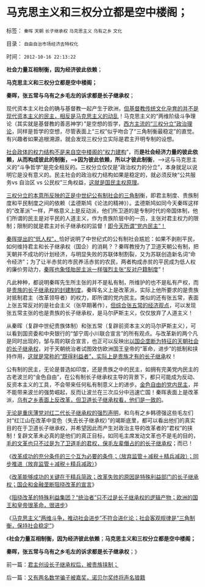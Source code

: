 # 马克思主义和三权分立都是空中楼阁；

标签： `秦晖` `天朝` `长子继承权` `马克思主义` `乌有之乡` `文化` 

目录： `自由自治市场经济去特权化`

时间： `2012-10-16 22:13:22`

**社会力量互相制衡，因为经济彼此依赖**；

**马克思主义和三权分立都是空中楼阁；**

**秦晖，张五常与乌有之乡毛左的诉求都是长子继承权**；

现代资本主义社会的确与基督教一起产生于欧洲，[但基督教传统文化孕育的并不是现代资本主义的民主，相反是马克思主义的动乱](../../../2012/10/4/马克思主义是翻版基督教的替代性宗教.md)！马克思主义的“两维阶级斗争理论（其实就是基督教的善恶神学）”是空想的哲学，[西方主流的“三权分立”政治理论](../../../2010/7/6/“三权分立”既非民主也不科学.md)，同样是哲学的空想，尽管表面上“三权”似乎吻合了“三角制衡最稳定”的直觉。有兴趣者如果追根溯源，就会发现三权分立实际是君主开明专制的设想。

[社会政体的权力结构不是来自空中楼阁的“权力建构](../../../2010/4/20/人性决定利益；利益-＞经济；经济-＞政治；政治-＞军事.md)”，而**是社会经济力量的彼此依赖，从而构成彼此的制衡，——>因为彼此依赖，所以才彼此制衡**，——>这与马克思主义的“斗争哲学”是完全相反的。三权分立仅仅是“政治权力的分立”，本身就足以说明它是没有意义的。民主社会的政治权力结构如果是稳定的，就必须反映“公共服务vs 自治区 vs 公民权”三角权益，[这就是国民主权原理](../../../2011/4/2/国民主权原理就是稳定的统一.md)。

[三权分立的本意所反映的正是中世纪公有制社会的三角制](../../../2009/6/21/为什么一人一票三权分立不是民主.md)衡，即君主制度、贵族制度和平民制度之间的依赖（孟德斯鸠《论法的精神》）。孟德斯鸠如同今天秦晖这样的“改革派”一样，严格意义上是反动派，他们所卫道的是专制时代的帝国体制，他们所谓的民主是对平民的人道主义，作为贵族阶层中的一员，主张对君主权力的限制；限制的就是君主对长子继承权的监督！[即今天所谓“党内民主”！](../../../2009/3/16/欣赏两会代表们的之无私代议.md)

[秦晖提出的“低人权”，](http://hi.baidu.com/darthchn/item/7aff92ea46c53508560f1d2d)恰好说明了中世纪式的公有制社会尴尬：如果不剥削平民，如何维持君主和长子继承权（国企）的消耗？？秦晖教授为了卫道天朝公有制，把天朝并不成功的计划经济，与明显失败的苏联体制割裂，又为苏联创造新名词“命令经济”；为了让半赤贫的市民养活赤贫的农民，两者构成赤贫的平民成为低人权的廉价劳动力，[秦晖也象怪胎民主派一样强烈主张“反对户籍制度](../../../2009/9/7/盲目反户籍制度声浪.md)”！

凡此种种，都说明秦晖先生所主张的并不是私有制，所维护的也不是私有产权，而是[贵族的长子继承权的封建制度](../../../2012/10/10/封建社会为什么要保持长子继承权的完整性？.md)。秦晖名义上是改革派，实际上他所要求的是贵族对抵制君主（改革领导者）的权力，即所谓的党内民主。类似的还有张五常，表面上张五常反对的是社会主义（张早期著作），[但综合张五常的经济观点](../../../2011/12/9/根本不存在“张五常的经济学”.md)，可以发现张五常主张的也是贵族的长子继承权，是马尔萨斯主义，仅仅放弃了人道主义！

从秦晖（复辟中世纪贵族体制）和张五常（复辟前资本主义的马尔萨斯主义），可以看到国资委和中央银行的“邹宁周小川联合宣言”的所有观点。与改革新的两个凡是同时出现的，邹与周的联合宣言，也正可以反映出[以国企垄断为特征的天朝社会的长子继承权](../../../2012/10/8/长子继承权摧残经济，换取君权统治基础.md)，对于天朝统治者试图效仿欧洲国王皇帝的“革命，进步”的抵制和挟持作用，[这就是常称的“既得利益者”，实际上是贵族才有的长子继承](../../../2012/10/8/长子继承权是公有制社会的制度实现.md)权！

公有制的民主，无论是普选如印度，还是贵族之中的民主，如拥有完美党内民主的古老波兰的“金色自由”，在公有制长子继承权主导的背景下，都只可能成为反动、反资本主义的工具，不会带来任何私有制意义上的进步。[金色自由的党内民主](http://darthvad.blog.163.com/blog/static/5339947020094211013072/)，并不能带来波兰的强势崛起，反而让波兰在三次瓜分中迅速亡国！秦晖表面上是改革派，[乌有之乡表面上反改革，但卫道长子继承权看，他们是一致的](../../../2009/8/11/改革攻坚的雷区，坚在那里？危险在那里？.md)。

[无论是重庆薄党对红二代长子继承权的强烈声明](../../../2012/10/9/公有制帝国的权力的长子继承权化，广泛世袭化；.md)，和乌有之乡韩德强这些毛左们对“红江山在改革中变色（失去长子继承权）”的竭斯底里，都可以看出他们的真实目的在于卫道长子继承权，并希望因此而产生对政治主导的改革者的“君权”的挟制！复辟文革未必真的是他们的真正目标，如同毛主席发动文革也不是毛的目的，[毛的文革也只不过是为了卫道毛的君权，保毛左辈僭占的的长子继承权](../../../2009/7/3/看看毛主席是怎样发动文革反腐的.md)；而已！

《[改革成功的充分条件的三个互为必要的条件；（放弃监管＋减税＋精兵减政）；同步推进（放弃监管＋减税＋精兵减政）](../../../2012/10/15/（放弃监管＋减税＋精兵减政）互为必要条件.md)》

《[改革能够成功的关键在于精兵简政；改革失败的原因是特殊利益部门的长子继承权；国企和金融垄断阻挠改革的宣言](../../../2012/10/15/改革能够成功的关键在于精兵简政.md)》

《[阻挠改革的特殊利益集团？“统治者”只不过是长子继承权的逻辑产物；欧洲的国王和皇帝很革命，很进步](../../../2012/10/15/欧洲的国王和皇帝很革命，很进步.md)》

《[马克思主义“两维斗争，推动社会进步”不符合进化论；社会客观规律是“三角制衡，保持社会稳定”](../../../2012/10/16/君主创设长子继承权后，被贵族挟制；.md)》

《**社会力量互相制衡，因为经济彼此依赖**；**马克思主义和三权分立都是空中楼阁；**

**秦晖，张五常与乌有之乡毛左的诉求都是长子继承权**；》



前一篇：[君主创设长子继承权后，被贵族挟制；](../../../2012/10/16/君主创设长子继承权后，被贵族挟制；.md)

后一篇：[又有两名数学骗子被嘉奖，诺贝尔奖终将声名狼籍](../../../2012/10/16/又有两名数学骗子被嘉奖，诺贝尔奖终将声名狼籍.md)